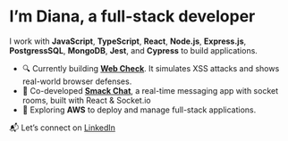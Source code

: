 # I’m Diana, a full-stack developer

I work with **JavaScript**, **TypeScript**, **React**, **Node.js**, **Express.js**, **PostgressSQL**, **MongoDB**, **Jest**, and **Cypress** to build applications.

- 🔍 Currently building [**Web Check**](https://github.com/divoz/web-check). It simulates XSS attacks and shows real-world browser defenses.
- 💬 Co-developed [**Smack Chat**](https://github.com/smack-apps/smack-chat), a real-time messaging app with socket rooms, built with React & Socket.io
- 🌱 Exploring **AWS** to deploy and manage full-stack applications.

📬 Let’s connect on [LinkedIn](https://www.linkedin.com/in/divoz)



